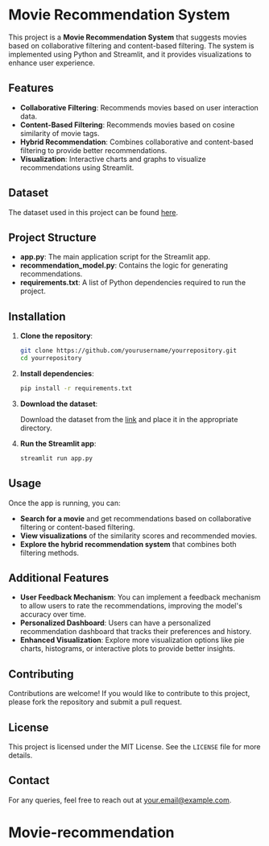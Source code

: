 # Movie Recommendation System

This project is a **Movie Recommendation System** that suggests movies based on collaborative filtering and content-based filtering. The system is implemented using Python and Streamlit, and it provides visualizations to enhance user experience.

## Features

- **Collaborative Filtering**: Recommends movies based on user interaction data.
- **Content-Based Filtering**: Recommends movies based on cosine similarity of movie tags.
- **Hybrid Recommendation**: Combines collaborative and content-based filtering to provide better recommendations.
- **Visualization**: Interactive charts and graphs to visualize recommendations using Streamlit.

## Dataset

The dataset used in this project can be found [here](https://drive.google.com/drive/folders/1WsUhSHgrMBzjfrLeQDKrf_Br0CXLQXam?usp=sharing).

## Project Structure

- **app.py**: The main application script for the Streamlit app.
- **recommendation_model.py**: Contains the logic for generating recommendations.
- **requirements.txt**: A list of Python dependencies required to run the project.

## Installation

1. **Clone the repository**:

    ```bash
    git clone https://github.com/yourusername/yourrepository.git
    cd yourrepository
    ```

2. **Install dependencies**:

    ```bash
    pip install -r requirements.txt
    ```

3. **Download the dataset**:

   Download the dataset from the [link](https://drive.google.com/drive/folders/1WsUhSHgrMBzjfrLeQDKrf_Br0CXLQXam?usp=sharing) and place it in the appropriate directory.

4. **Run the Streamlit app**:

    ```bash
    streamlit run app.py
    ```

## Usage

Once the app is running, you can:
- **Search for a movie** and get recommendations based on collaborative filtering or content-based filtering.
- **View visualizations** of the similarity scores and recommended movies.
- **Explore the hybrid recommendation system** that combines both filtering methods.

## Additional Features

- **User Feedback Mechanism**: You can implement a feedback mechanism to allow users to rate the recommendations, improving the model's accuracy over time.
- **Personalized Dashboard**: Users can have a personalized recommendation dashboard that tracks their preferences and history.
- **Enhanced Visualization**: Explore more visualization options like pie charts, histograms, or interactive plots to provide better insights.

## Contributing

Contributions are welcome! If you would like to contribute to this project, please fork the repository and submit a pull request.

## License

This project is licensed under the MIT License. See the `LICENSE` file for more details.

## Contact

For any queries, feel free to reach out at [your.email@example.com](mailto:your.email@example.com).
# Movie-recommendation
